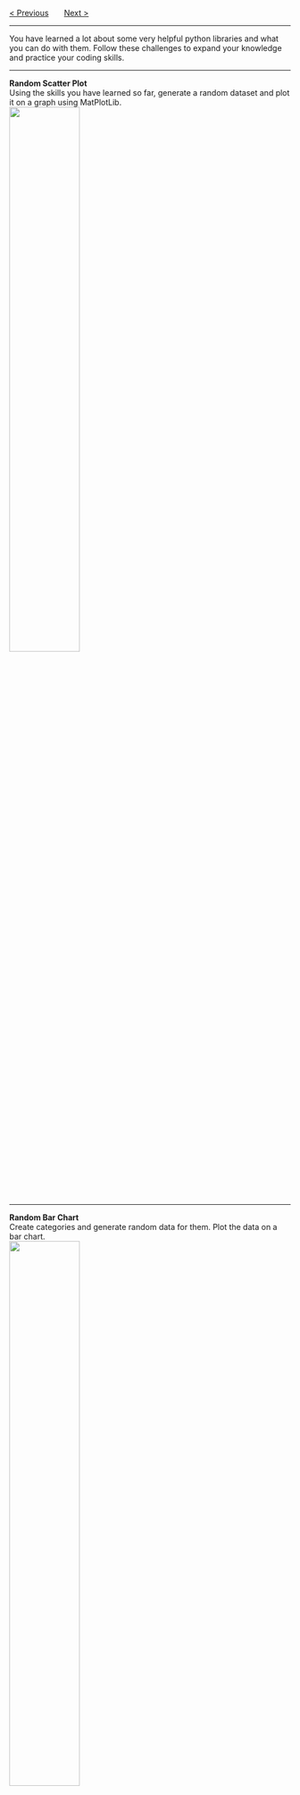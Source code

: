 <a href="/v3/Libraries/Graphs.md">&lt; Previous</a>
&nbsp;&nbsp;&nbsp;&nbsp;&nbsp;
<a href="/v3/ML-Intro/Neuronal-Networks.md">Next &gt;</a>
<hr>
You have learned a lot about some very helpful python libraries and what you can do with them. Follow these challenges to expand your knowledge and practice your coding skills.
<hr>
<b>Random Scatter Plot</b>
<br>
Using the skills you have learned so far, generate a random dataset and plot it on a graph using MatPlotLib.
<br>
<img src="https://user-images.githubusercontent.com/97191004/192493899-81817e8c-490b-4f97-a986-e1fac18dd555.png" width="50%">
<hr>
<b>Random Bar Chart</b>
<br>
Create categories and generate random data for them. Plot the data on a bar chart.
<br>
<img src="https://user-images.githubusercontent.com/97191004/192494405-329a1ef5-d2e6-43ec-b4b8-909e334dee90.png" width="50%">
